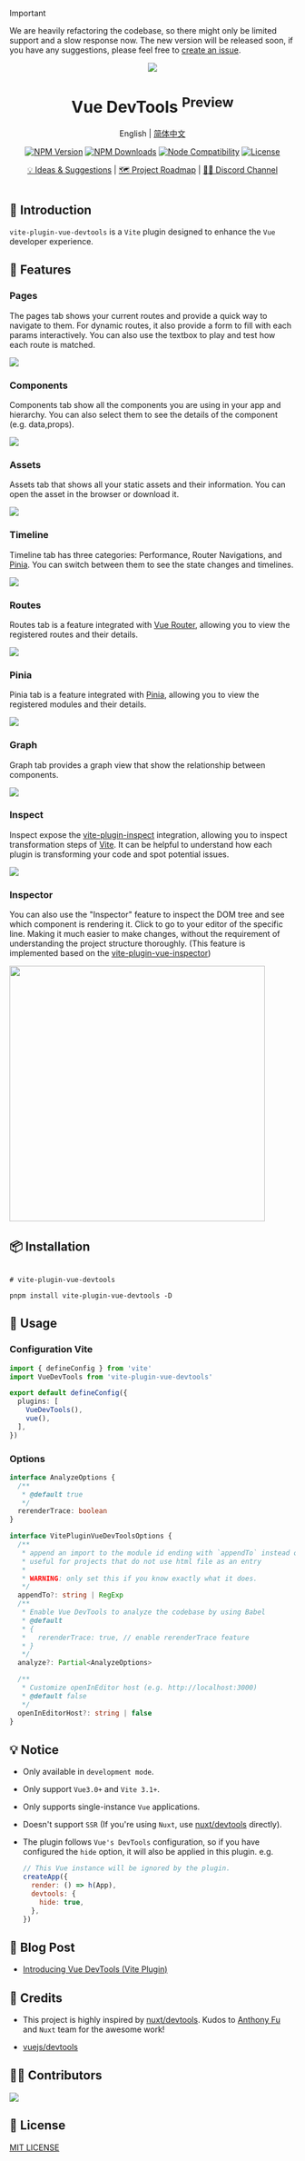 > [!IMPORTANT]
> We are heavily refactoring the codebase, so there might only be limited support and a slow response now. The new version will be released soon, if you have any suggestions, please feel free to [create an issue](https://github.com/webfansplz/vite-plugin-vue-devtools/issues/new).

<p align="center">
  <img src="https://github.com/webfansplz/vite-plugin-vue-devtools/raw/main/screenshots/bg.png" />
</p>
<h1 align="center">
Vue DevTools <sup>Preview</sup>
</h1>

<p align="center">
English | <a href="./README.zh-CN.md">简体中文</a>
</p>

<p align="center">
  <a href="https://www.npmjs.com/package/vite-plugin-vue-devtools" target="_blank" rel="noopener noreferrer"><img src="https://badgen.net/npm/v/vite-plugin-vue-devtools" alt="NPM Version" /></a>
  <a href="https://www.npmjs.com/package/vite-plugin-vue-devtools" target="_blank" rel="noopener noreferrer"><img src="https://badgen.net/npm/dt/vite-plugin-vue-devtools" alt="NPM Downloads" /></a>
  <a href="https://www.npmjs.com/package/vite-plugin-vue-devtools" target="_blank" rel="noopener noreferrer"><img src="https://img.shields.io/node/v/vite-plugin-vue-devtools" alt="Node Compatibility" /></a>
 <a href="https://github.com/webfansplz/vite-plugin-vue-devtools/blob/main/LICENSE" target="_blank" rel="noopener noreferrer"><img src="https://badgen.net/github/license/webfansplz/vite-plugin-vue-devtools" alt="License" /></a>
</p>

<p align="center">
  <a href="https://github.com/webfansplz/vite-plugin-vue-devtools/discussions/1">💡 Ideas & Suggestions</a> |
  <a href="https://github.com/webfansplz/vite-plugin-vue-devtools/discussions/2">🗺️ Project Roadmap</a> |
  <a href="https://discord.gg/sHyy7gVPUG">🧑‍💻 Discord Channel</a> 
</p>

<p align="center">
<a href="https://stackblitz.com/edit/vitejs-vite-oxbwzk?file=vite.config.ts&view=preview"><img src="https://developer.stackblitz.com/img/open_in_stackblitz.svg" alt=""></a>
</p>


## 📖 Introduction

`vite-plugin-vue-devtools` is a `Vite` plugin designed to enhance the `Vue` developer experience.



## 🎉 Features

### Pages

The pages tab shows your current routes and provide a quick way to navigate to them. For dynamic routes, it also provide a form to fill with each params interactively. You can also use the textbox to play and test how each route is matched.

<img src="https://github.com/webfansplz/vite-plugin-vue-devtools/raw/main/screenshots/pages.png" />


### Components

Components tab show all the components you are using in your app and hierarchy. You can also select them to see the details of the component (e.g. data,props).

<img src="https://github.com/webfansplz/vite-plugin-vue-devtools/raw/main/screenshots/components.png" />

### Assets

Assets tab that shows all your static assets and their information. You can open the asset in the browser or download it.

<img src="https://github.com/webfansplz/vite-plugin-vue-devtools/raw/main/screenshots/assets.png" />

### Timeline

Timeline tab has three categories: Performance, Router Navigations, and [Pinia](https://github.com/vuejs/pinia). You can switch between them to see the state changes and timelines.

<img src="https://github.com/webfansplz/vite-plugin-vue-devtools/raw/main/screenshots/timeline.png" />

### Routes

Routes tab is a feature integrated with [Vue Router](https://github.com/vuejs/router), allowing you to view the registered routes and their details.

<img src="https://github.com/webfansplz/vite-plugin-vue-devtools/raw/main/screenshots/routes.png" />

### Pinia

Pinia tab is a feature integrated with [Pinia](https://github.com/vuejs/pinia), allowing you to view the registered modules and their details.

<img src="https://github.com/webfansplz/vite-plugin-vue-devtools/raw/main/screenshots/pinia.png" />

### Graph

Graph tab provides a graph view that show the relationship between components. 

<img src="https://github.com/webfansplz/vite-plugin-vue-devtools/raw/main/screenshots/graph.png" />

### Inspect

Inspect expose the [vite-plugin-inspect](https://github.com/antfu/vite-plugin-inspect) integration, allowing you to inspect transformation steps of [Vite](https://vitejs.dev/). It can be helpful to understand how each plugin is transforming your code and spot potential issues.

<img src="https://github.com/webfansplz/vite-plugin-vue-devtools/raw/main/screenshots/inspect.png" />

### Inspector

You can also use the "Inspector" feature to inspect the DOM tree and see which component is rendering it. Click to go to your editor of the specific line. Making it much easier to make changes, without the requirement of understanding the project structure thoroughly. (This feature is implemented based on the [vite-plugin-vue-inspector](https://github.com/webfansplz/vite-plugin-vue-inspector))

<img src="https://github.com/webfansplz/vite-plugin-vue-devtools/raw/main/screenshots/inspector.png" height=450 />

## 📦 Installation

```

# vite-plugin-vue-devtools 

pnpm install vite-plugin-vue-devtools -D

```

## 🦄 Usage

### Configuration Vite

```ts
import { defineConfig } from 'vite'
import VueDevTools from 'vite-plugin-vue-devtools'

export default defineConfig({
  plugins: [
    VueDevTools(),
    vue(),
  ],
})
```

### Options

```ts
interface AnalyzeOptions {
  /**
   * @default true
   */
  rerenderTrace: boolean
}

interface VitePluginVueDevToolsOptions {
  /**
   * append an import to the module id ending with `appendTo` instead of adding a script into body
   * useful for projects that do not use html file as an entry
   *
   * WARNING: only set this if you know exactly what it does.
   */
  appendTo?: string | RegExp
  /**
   * Enable Vue DevTools to analyze the codebase by using Babel
   * @default
   * {
   *   rerenderTrace: true, // enable rerenderTrace feature
   * }
   */
  analyze?: Partial<AnalyzeOptions>

  /**
   * Customize openInEditor host (e.g. http://localhost:3000)
   * @default false
   */
  openInEditorHost?: string | false
}
```

## 💡 Notice

- Only available in `development mode`.
- Only support `Vue3.0+` and `Vite 3.1+`.
- Only supports single-instance `Vue` applications.
- Doesn't support `SSR` (If you're using `Nuxt`, use [nuxt/devtools](https://github.com/nuxt/devtools) directly).
- The plugin follows `Vue's DevTools` configuration, so if you have configured the `hide` option, it will also be applied in this plugin. e.g.

  ```js
  // This Vue instance will be ignored by the plugin.
  createApp({
    render: () => h(App),
    devtools: {
      hide: true,
    },
  })
  ```

## 📖 Blog Post

- [Introducing Vue DevTools (Vite Plugin)](https://gist.github.com/webfansplz/bc90a773a0dd474a34e043ab2d2a37a4)

## 🌸 Credits

- This project is highly inspired by [nuxt/devtools](https://github.com/nuxt/devtools). Kudos to [Anthony Fu](https://github.com/antfu) and `Nuxt` team for the awesome work!

- [vuejs/devtools](https://github.com/vuejs/devtools)


## 👨‍💻 Contributors

<a href="https://github.com/webfansplz/vite-plugin-vue-devtools/graphs/contributors">
  <img src="https://contrib.rocks/image?repo=webfansplz/vite-plugin-vue-devtools" />   
</a>    

## 📄 License

[MIT LICENSE](./LICENSE)

